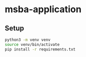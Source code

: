 # msba-application

## Setup
```bash
python3 -m venv venv
source venv/bin/activate
pip install -r requirements.txt
```

